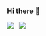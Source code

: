 ### Hi there 👋

<!--
**val213/val213** is a ✨ _special_ ✨ repository because its `README.md` (this file) appears on your GitHub profile.

Here are some ideas to get you started:

- 🔭 I’m currently working on ...
- 🌱 I’m currently learning ...
- 👯 I’m looking to collaborate on ...
- 🤔 I’m looking for help with ...
- 💬 Ask me about ...
- 📫 How to reach me: ...
- 😄 Pronouns: ...
- ⚡ Fun fact: ...
-->

![](https://github-readme-stats.vercel.app/api?username=val213&show_icons=true&icon_color=CE1D2D&text_color=718096&bg_color=ffffff&hide_title=true&hide_rank=true)
&nbsp;
![](https://github-readme-stats.vercel.app/api/top-langs/?username=val213&layout=compact&hide_border=true&hide_title=true)\
&nbsp;
